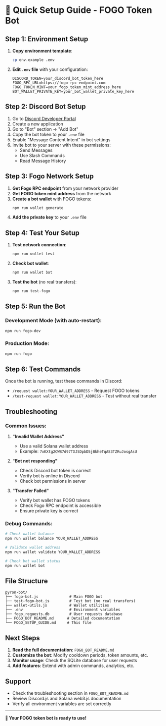 # 🚀 Quick Setup Guide - FOGO Token Bot

## Step 1: Environment Setup

1. **Copy environment template**:
   ```bash
   cp env.example .env
   ```

2. **Edit `.env` file** with your configuration:
   ```env
   DISCORD_TOKEN=your_discord_bot_token_here
   FOGO_RPC_URL=https://fogo-rpc-endpoint.com
   FOGO_TOKEN_MINT=your_fogo_token_mint_address_here
   BOT_WALLET_PRIVATE_KEY=your_bot_wallet_private_key_here
   ```

## Step 2: Discord Bot Setup

1. Go to [Discord Developer Portal](https://discord.com/developers/applications)
2. Create a new application
3. Go to "Bot" section → "Add Bot"
4. Copy the bot token to your `.env` file
5. Enable "Message Content Intent" in bot settings
6. Invite bot to your server with these permissions:
   - Send Messages
   - Use Slash Commands
   - Read Message History

## Step 3: Fogo Network Setup

1. **Get Fogo RPC endpoint** from your network provider
2. **Get FOGO token mint address** from the network
3. **Create a bot wallet** with FOGO tokens:
   ```bash
   npm run wallet generate
   ```
4. **Add the private key** to your `.env` file

## Step 4: Test Your Setup

1. **Test network connection**:
   ```bash
   npm run wallet test
   ```

2. **Check bot wallet**:
   ```bash
   npm run wallet bot
   ```

3. **Test the bot** (no real transfers):
   ```bash
   npm run test-fogo
   ```

## Step 5: Run the Bot

### Development Mode (with auto-restart):
```bash
npm run fogo-dev
```

### Production Mode:
```bash
npm run fogo
```

## Step 6: Test Commands

Once the bot is running, test these commands in Discord:

- `/request wallet:YOUR_WALLET_ADDRESS` - Request FOGO tokens
- `/test-request wallet:YOUR_WALLET_ADDRESS` - Test without real transfer

## Troubleshooting

### Common Issues:

1. **"Invalid Wallet Address"**
   - Use a valid Solana wallet address
   - Example: `7xKXtg2CW87d97TXJSDpbD5jBkheTqA83TZRuJosgAsU`

2. **"Bot not responding"**
   - Check Discord bot token is correct
   - Verify bot is online in Discord
   - Check bot permissions in server

3. **"Transfer Failed"**
   - Verify bot wallet has FOGO tokens
   - Check Fogo RPC endpoint is accessible
   - Ensure private key is correct

### Debug Commands:

```bash
# Check wallet balance
npm run wallet balance YOUR_WALLET_ADDRESS

# Validate wallet address
npm run wallet validate YOUR_WALLET_ADDRESS

# Check bot wallet status
npm run wallet bot
```

## File Structure

```
pyron-bot/
├── fogo-bot.js              # Main FOGO bot
├── test-fogo-bot.js         # Test bot (no real transfers)
├── wallet-utils.js          # Wallet utilities
├── .env                     # Environment variables
├── fogo_requests.db         # User requests database
├── FOGO_BOT_README.md      # Detailed documentation
└── FOGO_SETUP_GUIDE.md     # This file
```

## Next Steps

1. **Read the full documentation**: `FOGO_BOT_README.md`
2. **Customize the bot**: Modify cooldown periods, token amounts, etc.
3. **Monitor usage**: Check the SQLite database for user requests
4. **Add features**: Extend with admin commands, analytics, etc.

## Support

- Check the troubleshooting section in `FOGO_BOT_README.md`
- Review Discord.js and Solana web3.js documentation
- Verify all environment variables are set correctly

---

**🎉 Your FOGO token bot is ready to use!** 